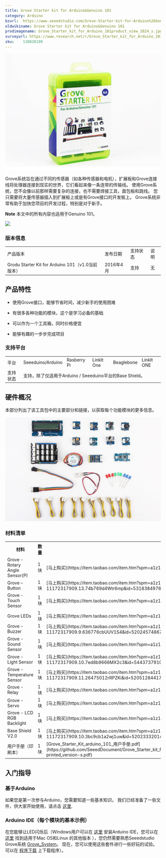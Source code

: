 ```yaml
---
title: Grove Starter kit for Arduino&Genuino 101
category: Arduino
bzurl:  https://www.seeedstudio.com/Grove-Starter-kit-for-Arduino%26Genuino-101-p-2664.html
oldwikiname: Grove Starter kit for Arduino&Genuino 101
prodimagename: Grove_Starter_kit_for_Arduino_101product_view_1024_s.jpg
surveyurl: https://www.research.net/r/Grove_Starter_kit_for_Arduino_101
sku:    110020109
---
```

![](https://github.com/SeeedDocument/Grove_Starter_kit_for_Arduino_101/raw/master/img/Grove_Starter_kit_for_Arduino_101product_view_1024_s.jpg)

 Grove系统旨在通过不同的传感器（如各种传感器和电机），扩展板和Grove连接线将处理器连接到现实的世界，它们看起来像一条连带的传输线。 使用Grove系统，您不会像以前那样需要复杂的连接，也不需要焊接工具，面包板和跳线。 您只需要将大量传感器插入到扩展板上或是有Grove接口的开发板上。 Grove系统非常有助于加快您项目的开发过程，特别是对于新手。

**Note** 本文中的所有内容也适用于Genuino 101。

[![](https://github.com/SeeedDocument/wiki_chinese/raw/master/docs/images/click_to_buy.PNG)](https://item.taobao.com/item.htm?spm=a1z10.3-c.w4002-11172317909.12.3ff19e11MZhuWO&id=45574420927)


###  版本信息

<table>
<tr>
<td>产品版本</td>
<td> 发布日期</td>
<td> 支持状态 </td>
<td> 说明
</td></tr>
<tr>
<td> Grodu Starter Kit for Arduino 101（v1.0当前版本） </td>
<td> 2016年4月</td>
<td> 支持</td>
<td> 无
</td></tr></table>

##  产品特性

*  使用Grove接口，能够节省时间，减少新手的使用困难

*  有很多各种功能的模块，这个是学习必备的基础

*  可以作为一个工具箱，同时价格便宜

*  能够有趣的一步步完成项目

###  支持平台

<table>
<tr>
<td>平台</td>
<td> Seeeduino/Arduino </td>
<td> Rasberry Pi </td>
<td> LinkIt One </td>
<td> Beaglebone </td>
<td> LinkIt ONE
</td></tr>
<tr>
<td> 支持状态</td>
<td colspan="5"> 支持，除了仅适用于Arduino / Seeeduino平台的Base Shield。
</td></tr></table>

##  硬件概况

本部分列出了该工具包中的主要部分和链接，以获取每个功能模块的更多信息。

![](https://github.com/SeeedDocument/Grove_Starter_kit_for_Arduino_101/raw/master/img/Grove_Starter_kit_for_Arduino_101_parts_s.jpg)

###  **材料清单**
<table>
<tr>
<th>材料  </th>
<th>数量</th>
<th> 网页链接
</th></tr>
<tr>
<td> Grove - Rotary Angle Sensor(P)  </td>
<td> 1 块</td>
<td> [马上购买](https://item.taobao.com/item.htm?spm=a1z10.3-c.w4002-11172317909.9.61189783FaSgMT&id=45554377762)
</td></tr>
<tr>
<td> Grove – Button</td>
<td>1 块</td>
<td> [马上购买](https://item.taobao.com/item.htm?spm=a1z10.3-c.w4002-11172317909.13.74b769d4Wtr6mp&id=531838497696)
</td></tr>
<tr>
<td>Grove - Touch Sensor </td>
<td>1 块</td>
<td> [马上购买](https://item.taobao.com/item.htm?spm=a1z10.3-c.w4002-11172317909.10.4c6c1c3ddimp3k&id=45475599815)
</td></tr>
<tr>
<td>Grove LEDs</td>
<td>1 块</td>
<td>[马上购买](https://item.taobao.com/item.htm?spm=a1z10.3-c.w4002-11172317909.11.173b86c8dFymcL&id=45573760464)
</td></tr>
<tr>
<td>Grove - Buzzer</td>
<td>1 块</td>
<td>[马上购买](https://item.taobao.com/item.htm?spm=a1z10.3-c.w4002-11172317909.9.636776cbUUV1S4&id=520245748676)
</td></tr>
<tr>
<td>Grove - Sound Sensor</td>
<td>1 块</td>
<td>[马上购买](https://item.taobao.com/item.htm?spm=a1z10.3-c.w4002-11172317909.10.697a43fefsJj4p&id=45507318433)
</td></tr>
<tr>
<td>Grove - Light Sensor</td>
<td>1 块</td>
<td>[马上购买](https://item.taobao.com/item.htm?spm=a1z10.3-c.w4002-11172317909.10.7ed8b9666MX2c3&id=544373791068)
</td></tr>
<tr>
<td>Grove - Temperature Sensor</td>
<td>1 块</td>
<td>[马上购买](https://item.taobao.com/item.htm?spm=a1z10.3-c.w4002-11172317909.11.26475012rRPZKi&id=520512844173)
</td></tr>
<tr>
<td>Grove - Relay</td>
<td>1 块</td>
<td>[马上购买](https://item.taobao.com/item.htm?spm=a1z10.3-c.w4002-11172317909.10.6fce3c046vDFtr&id=45670971061)
</td></tr>
<tr>
<td>Grove - Servo</td>
<td>1 块</td>
<td>[马上购买](https://item.taobao.com/item.htm?spm=a1z10.3-c.w4002-11172317909.13.26f5a4ad3U1j1F&id=45554357772)
</td></tr>
<tr>
<td>Grove - LCD RGB Backlight</td>
<td>1 块</td>
<td>[马上购买](https://item.taobao.com/item.htm?spm=a1z10.3-c.w4002-11172317909.10.1df7a536i4LfcA&id=45475311124)
</td></tr>
<tr>
<td>Base Shield V2.0</td>
<td>1 块</td>
<td>[马上购买](https://item.taobao.com/item.htm?spm=a1z10.3-c.w4002-11172317909.10.3bc9cb1a2wj1uw&id=520233320144)
</td></tr>
<tr>
<td>用户手册（印刷本）</td>
<td>1 块</td>
<td> [Grove_Starter_Kit_arduino_101_用户手册.pdf](https://github.com/SeeedDocument/Grove_Starter_kit_for_Arduino_101/raw/master/res/Grove_Starter_Kit_arduino_101_manual-printed_version-s.pdf)
</td></tr></table>

##  入门指导

###  基于Arduino

如果您是第一次参与Arduino，您需要知道一些基本知识。 我们已经准备了一些文件，供大家开始使用，请点击 [这里](http://seeed.wiki/Getting_Started_with_Seeeduino/).

###  Arduino IDE（每个模块的基本示例）

在您能够让LED闪烁后（Windows用户可以在 [这里](http://seeed.wiki/Getting_Started_with_Seeeduino/) 安装Arduino IDE，您可以在 [这里](https://www.arduino.cc/en/Guide/HomePage) 找到适用于Mac OS和Linux 的其他版本
），您仍然需要熟悉Seeedstudio Grove系统 [Grove_System](http://seeed.wiki/Grove_System/)。 现在，您可以使用这些套件进行一些好玩的试验。 可以在 [程序下载](https://github.com/Seeed-Studio/Sketchbook_Starter_Kit_for_Arduino) 上下载程序）。
